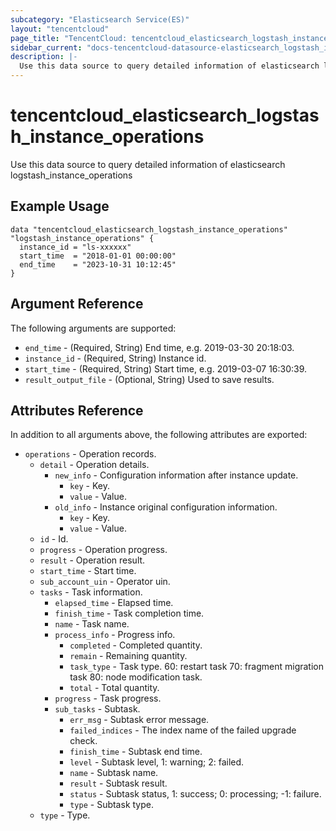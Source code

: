 ```yaml
---
subcategory: "Elasticsearch Service(ES)"
layout: "tencentcloud"
page_title: "TencentCloud: tencentcloud_elasticsearch_logstash_instance_operations"
sidebar_current: "docs-tencentcloud-datasource-elasticsearch_logstash_instance_operations"
description: |-
  Use this data source to query detailed information of elasticsearch logstash_instance_operations
---
```


# tencentcloud_elasticsearch_logstash_instance_operations

Use this data source to query detailed information of elasticsearch logstash_instance_operations

## Example Usage

```hcl
data "tencentcloud_elasticsearch_logstash_instance_operations" "logstash_instance_operations" {
  instance_id = "ls-xxxxxx"
  start_time  = "2018-01-01 00:00:00"
  end_time    = "2023-10-31 10:12:45"
}
```

## Argument Reference

The following arguments are supported:

* `end_time` - (Required, String) End time, e.g. 2019-03-30 20:18:03.
* `instance_id` - (Required, String) Instance id.
* `start_time` - (Required, String) Start time, e.g. 2019-03-07 16:30:39.
* `result_output_file` - (Optional, String) Used to save results.

## Attributes Reference

In addition to all arguments above, the following attributes are exported:

* `operations` - Operation records.
  * `detail` - Operation details.
    * `new_info` - Configuration information after instance update.
      * `key` - Key.
      * `value` - Value.
    * `old_info` - Instance original configuration information.
      * `key` - Key.
      * `value` - Value.
  * `id` - Id.
  * `progress` - Operation progress.
  * `result` - Operation result.
  * `start_time` - Start time.
  * `sub_account_uin` - Operator uin.
  * `tasks` - Task information.
    * `elapsed_time` - Elapsed time.
    * `finish_time` - Task completion time.
    * `name` - Task name.
    * `process_info` - Progress info.
      * `completed` - Completed quantity.
      * `remain` - Remaining quantity.
      * `task_type` - Task type. 60: restart task 70: fragment migration task 80: node modification task.
      * `total` - Total quantity.
    * `progress` - Task progress.
    * `sub_tasks` - Subtask.
      * `err_msg` - Subtask error message.
      * `failed_indices` - The index name of the failed upgrade check.
      * `finish_time` - Subtask end time.
      * `level` - Subtask level, 1: warning; 2: failed.
      * `name` - Subtask name.
      * `result` - Subtask result.
      * `status` - Subtask status, 1: success; 0: processing; -1: failure.
      * `type` - Subtask type.
  * `type` - Type.



